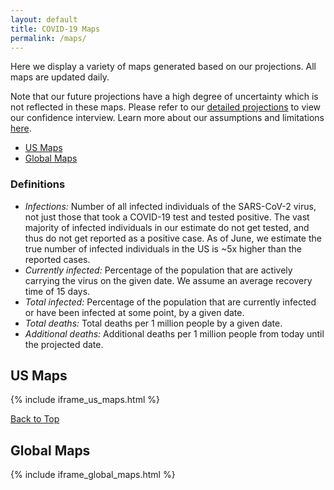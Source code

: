 ```yaml
---
layout: default
title: COVID-19 Maps
permalink: /maps/
---
```


Here we display a variety of maps generated based on our projections. All maps are updated daily.

Note that our future projections have a high degree of uncertainty which is not reflected in these maps. Please refer to our [detailed projections](/#view-projections) to view our confidence interview. Learn more about our assumptions and limitations [here](/about/#assumptions).

* [US Maps](#us-maps)
* [Global Maps](#global-maps)

### Definitions
- *Infections:* Number of all infected individuals of the SARS-CoV-2 virus, not just those that took a COVID-19 test and tested positive. The vast majority of infected individuals in our estimate do not get tested, and thus do not get reported as a positive case. As of June, we estimate the true number of infected individuals in the US is ~5x higher than the reported cases.
- *Currently infected:* Percentage of the population that are actively carrying the virus on the given date. We assume an average recovery time of 15 days.
- *Total infected:* Percentage of the population that are currently infected or have been infected at some point, by a given date.
- *Total deaths:* Total deaths per 1 million people by a given date.
- *Additional deaths:* Additional deaths per 1 million people from today until the projected date.

## US Maps
{% include iframe_us_maps.html %}

[Back to Top](#top)

## Global Maps
{% include iframe_global_maps.html %}
